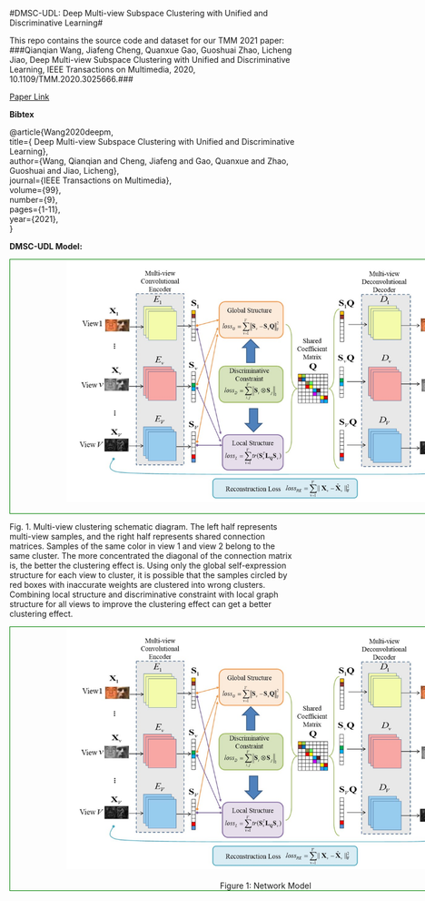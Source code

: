 #DMSC-UDL: Deep Multi-view Subspace Clustering with Unified and Discriminative Learning#


This repo contains the source code and dataset for our TMM 2021 paper:
###Qianqian Wang, Jiafeng Cheng, Quanxue Gao, Guoshuai Zhao, Licheng Jiao, Deep Multi-view Subspace Clustering with Unified and Discriminative Learning, IEEE Transactions on Multimedia, 2020, 10.1109/TMM.2020.3025666.###

[Paper Link](https://ieeexplore.ieee.org/abstract/document/9204408/)  


**Bibtex**  

@article{Wang2020deepm,  
  title={ Deep Multi-view Subspace Clustering with Unified and Discriminative Learning},  
  author={Wang, Qianqian and Cheng, Jiafeng and Gao, Quanxue and Zhao, Guoshuai and Jiao, Licheng},  
  journal={IEEE Transactions on Multimedia},  
  volume={99},  
  number={9},  
  pages={1-11},  
  year={2021},   
}  
 
**DMSC-UDL Model:**

<div style="text-align: center; width: 900px; border: green solid 1px;">
<img src="./Images/fig1.jpg"  width="700"    title="Network Model" alt="Network Model" style="display: inline-block;"/>
<br></br>
<center></center>
</div>

Fig. 1. Multi-view clustering schematic diagram. The left half represents multi-view samples, and the right half represents shared connection matrices. Samples of the same color in view 1 and view 2 belong to the same cluster. The more concentrated the diagonal of the connection matrix is, the better the clustering effect is. Using only the global self-expression structure for each view to cluster, it is possible that the samples circled by red boxes with inaccurate weights are clustered into wrong clusters. Combining local structure and discriminative constraint with local graph structure for all views to improve the clustering effect can get a better clustering effect.  

<div style="text-align: center; width: 900px; border: green solid 1px;">
<img src="./Images/fig1.jpg"  width="700"    title="Network Model" alt="Network Model" style="display: inline-block;"/>
<br></br>
<center>Figure 1: Network Model</center>
</div>